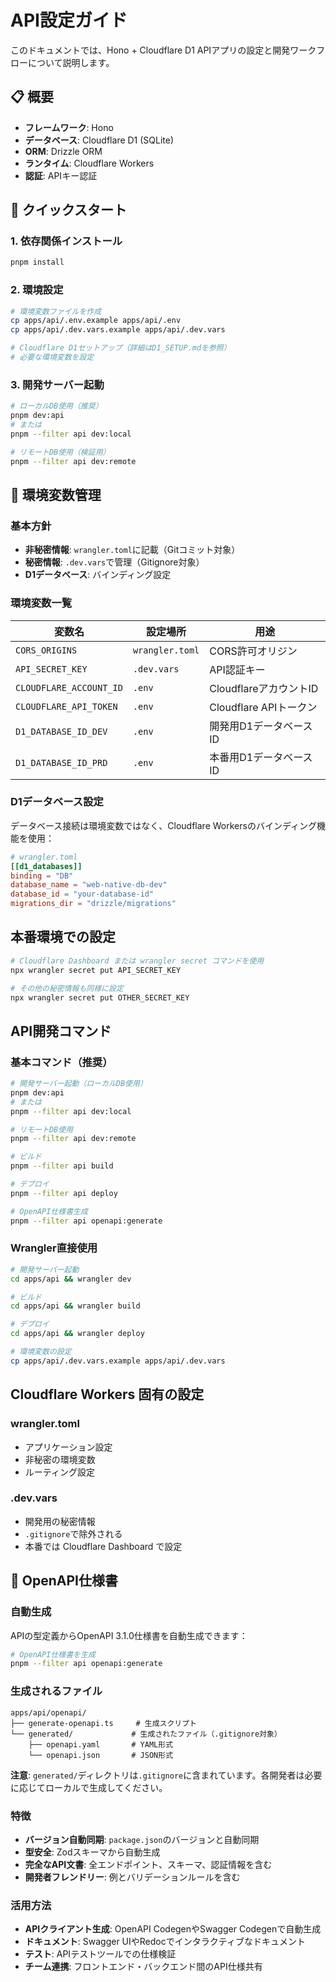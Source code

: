 # API設定ガイド

このドキュメントでは、Hono + Cloudflare D1 APIアプリの設定と開発ワークフローについて説明します。

## 📋 概要

- **フレームワーク**: Hono
- **データベース**: Cloudflare D1 (SQLite)
- **ORM**: Drizzle ORM
- **ランタイム**: Cloudflare Workers
- **認証**: APIキー認証

## 🚀 クイックスタート

### 1. 依存関係インストール
```bash
pnpm install
```

### 2. 環境設定
```bash
# 環境変数ファイルを作成
cp apps/api/.env.example apps/api/.env
cp apps/api/.dev.vars.example apps/api/.dev.vars

# Cloudflare D1セットアップ（詳細はD1_SETUP.mdを参照）
# 必要な環境変数を設定
```

### 3. 開発サーバー起動
```bash
# ローカルDB使用（推奨）
pnpm dev:api
# または
pnpm --filter api dev:local

# リモートDB使用（検証用）
pnpm --filter api dev:remote
```

## 🔧 環境変数管理

### 基本方針
- **非秘密情報**: `wrangler.toml`に記載（Gitコミット対象）
- **秘密情報**: `.dev.vars`で管理（Gitignore対象）
- **D1データベース**: バインディング設定

### 環境変数一覧

| 変数名 | 設定場所 | 用途 |
|--------|----------|------|
| `CORS_ORIGINS` | `wrangler.toml` | CORS許可オリジン |
| `API_SECRET_KEY` | `.dev.vars` | API認証キー |
| `CLOUDFLARE_ACCOUNT_ID` | `.env` | CloudflareアカウントID |
| `CLOUDFLARE_API_TOKEN` | `.env` | Cloudflare APIトークン |
| `D1_DATABASE_ID_DEV` | `.env` | 開発用D1データベースID |
| `D1_DATABASE_ID_PRD` | `.env` | 本番用D1データベースID |

### D1データベース設定

データベース接続は環境変数ではなく、Cloudflare Workersのバインディング機能を使用：

```toml
# wrangler.toml
[[d1_databases]]
binding = "DB"
database_name = "web-native-db-dev"
database_id = "your-database-id"
migrations_dir = "drizzle/migrations"
```

## 本番環境での設定

```bash
# Cloudflare Dashboard または wrangler secret コマンドを使用
npx wrangler secret put API_SECRET_KEY

# その他の秘密情報も同様に設定
npx wrangler secret put OTHER_SECRET_KEY
```

## API開発コマンド

### 基本コマンド（推奨）

```bash
# 開発サーバー起動（ローカルDB使用）
pnpm dev:api
# または
pnpm --filter api dev:local

# リモートDB使用
pnpm --filter api dev:remote

# ビルド
pnpm --filter api build

# デプロイ
pnpm --filter api deploy

# OpenAPI仕様書生成
pnpm --filter api openapi:generate
```

### Wrangler直接使用

```bash
# 開発サーバー起動
cd apps/api && wrangler dev

# ビルド
cd apps/api && wrangler build

# デプロイ
cd apps/api && wrangler deploy

# 環境変数の設定
cp apps/api/.dev.vars.example apps/api/.dev.vars
```

## Cloudflare Workers 固有の設定

### wrangler.toml
- アプリケーション設定
- 非秘密の環境変数
- ルーティング設定

### .dev.vars
- 開発用の秘密情報
- `.gitignore`で除外される
- 本番では Cloudflare Dashboard で設定

## 📖 OpenAPI仕様書

### 自動生成

APIの型定義からOpenAPI 3.1.0仕様書を自動生成できます：

```bash
# OpenAPI仕様書を生成
pnpm --filter api openapi:generate
```

### 生成されるファイル

```
apps/api/openapi/
├── generate-openapi.ts     # 生成スクリプト
└── generated/             # 生成されたファイル（.gitignore対象）
    ├── openapi.yaml       # YAML形式
    └── openapi.json       # JSON形式
```

**注意**: `generated/`ディレクトリは`.gitignore`に含まれています。各開発者は必要に応じてローカルで生成してください。

### 特徴

- **バージョン自動同期**: `package.json`のバージョンと自動同期
- **型安全**: Zodスキーマから自動生成
- **完全なAPI文書**: 全エンドポイント、スキーマ、認証情報を含む
- **開発者フレンドリー**: 例とバリデーションルールを含む

### 活用方法

- **APIクライアント生成**: OpenAPI CodegenやSwagger Codegenで自動生成
- **ドキュメント**: Swagger UIやRedocでインタラクティブなドキュメント
- **テスト**: APIテストツールでの仕様検証
- **チーム連携**: フロントエンド・バックエンド間のAPI仕様共有